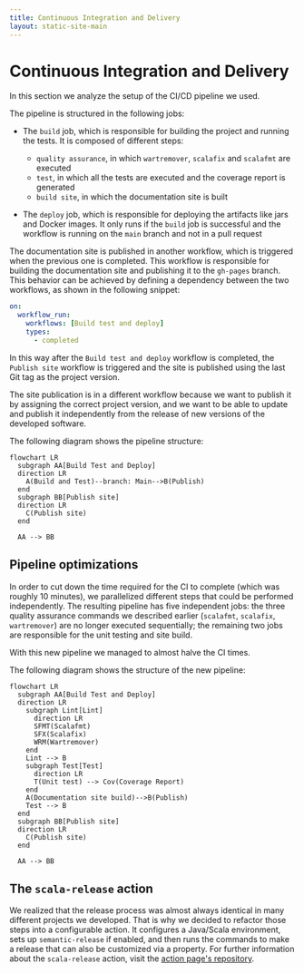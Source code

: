 ```yaml
---
title: Continuous Integration and Delivery
layout: static-site-main
---
```


# Continuous Integration and Delivery

In this section we analyze the setup of the CI/CD pipeline we used.

The pipeline is structured in the following jobs:

- The `build` job, which is responsible for building the project and running the tests. It is composed
  of different steps:

  - `quality assurance`, in which `wartremover`, `scalafix` and `scalafmt` are executed
  - `test`, in which all the tests are executed and the coverage report is generated
  - `build site`, in which the documentation site is built

- The `deploy` job, which is responsible for deploying the artifacts like jars and Docker images.
  It only runs if the `build` job is successful and the workflow is running on the `main` branch and
  not in a pull request

The documentation site is published in another workflow, which is triggered when the previous one is
completed. This workflow is responsible for building the documentation site and publishing it to the
`gh-pages` branch.
This behavior can be achieved by defining a dependency between the two workflows, as shown in the following snippet:

```yaml
on:
  workflow_run:
    workflows: [Build test and deploy]
    types:
      - completed
```

In this way after the `Build test and deploy` workflow is completed, the `Publish site` workflow is triggered
and the site is published using the last Git tag as the project version.

The site publication is in a different workflow because we want to publish it by assigning the correct
project version, and we want to be able to update and publish it independently from the release of new versions of the developed software.

The following diagram shows the pipeline structure:

```mermaid
flowchart LR
  subgraph AA[Build Test and Deploy]
  direction LR
    A(Build and Test)--branch: Main-->B(Publish)
  end
  subgraph BB[Publish site]
  direction LR
    C(Publish site)
  end

  AA --> BB
```

## Pipeline optimizations

In order to cut down the time required for the CI to complete (which was roughly 10 minutes),
we parallelized different steps that could be performed independently.
The resulting pipeline has five independent jobs: the three quality assurance commands we described earlier
(`scalafmt`, `scalafix`, `wartremover`) are no longer executed sequentially; the remaining two jobs
are responsible for the unit testing and site build.

With this new pipeline we managed to almost halve the CI times.

The following diagram shows the structure of the new pipeline:

```mermaid
flowchart LR
  subgraph AA[Build Test and Deploy]
  direction LR
    subgraph Lint[Lint]
      direction LR
      SFMT(Scalafmt)
      SFX(Scalafix)
      WRM(Wartremover)
    end
    Lint --> B
    subgraph Test[Test]
      direction LR
      T(Unit test) --> Cov(Coverage Report)
    end
    A(Documentation site build)-->B(Publish)
    Test --> B
  end
  subgraph BB[Publish site]
  direction LR
    C(Publish site)
  end

  AA --> BB
```

## The `scala-release` action

We realized that the release process was almost always identical in many different projects we developed.
That is why we decided to refactor those steps into a configurable action.
It configures a Java/Scala environment, sets up `semantic-release` if enabled, and then runs the commands
to make a release that can also be customized via a property.
For further information about the `scala-release` action,
visit the [action page's repository](https://github.com/atedeg/scala-release).
